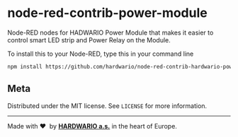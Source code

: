 # node-red-contrib-power-module
Node-RED nodes for HADWARIO Power Module that makes it easier to control smart LED strip and Power Relay on the Module.

To install this to your Node-RED, type this in your command line
```sh
npm install https://github.com/hardwario/node-red-contrib-hardwario-power-module --save
```
## Meta

Distributed under the MIT license. See `LICENSE` for more information.

---

Made with &#x2764;&nbsp; by [**HARDWARIO a.s.**](https://www.hardwario.com/) in the heart of Europe.
